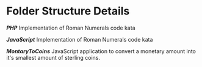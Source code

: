 # Folder Structure Details

***PHP***
Implementation of Roman Numerals code kata

***JavaScript***
Implementation of Roman Numerals code kata

***MontaryToCoins***
JavaScript application to convert a monetary amount into it's smallest amount of sterling coins. 